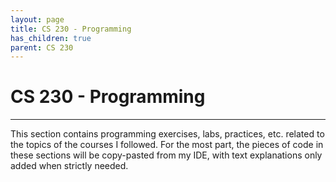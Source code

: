 ```yaml
---
layout: page
title: CS 230 - Programming
has_children: true
parent: CS 230
---
```



# CS 230 - Programming
---

This section contains programming exercises, labs, practices, etc. related to the topics of the
courses I followed. For the most part, the pieces of code in these sections will be copy-pasted
from my IDE, with text explanations only added when strictly needed.
